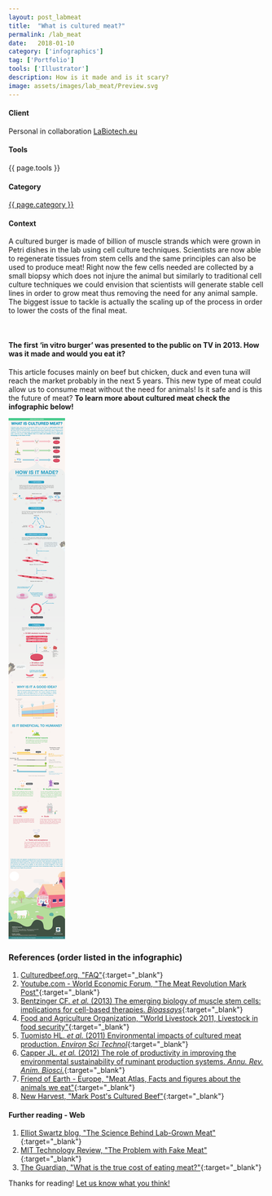 ```yaml
---
layout: post_labmeat
title:  "What is cultured meat?"
permalink: /lab_meat
date:   2018-01-10
category: ['infographics']
tag: ['Portfolio']
tools: ['Illustrator']
description: How is it made and is it scary?
image: assets/images/lab_meat/Preview.svg
---
```


<div class="row">
	<div class="4u 12u$(medium)">
		<h4>Client</h4>
		  <p>Personal in collaboration <a href="https://www.labiotech.eu/" target="_blank">LaBiotech.eu</a></p>
    <h4>Tools</h4>
      <p>{{ page.tools }}</p>
    <h4>Category</h4>
    	<p><a href="{{ site.baseurl }}/category/{{ page.category }}.html" class="link">{{ page.category }}</a></p>
	</div>
	<div class="6u$ 12u$(small)">
		<h4>Context</h4>
		<p>A cultured burger is made of billion of muscle strands which were grown in Petri dishes in the lab using cell culture techniques. Scientists are now able to regenerate tissues from stem cells and the same principles can also be used to produce meat! Right now the few cells needed are collected by a small biopsy which does not injure the animal but similarly to traditional cell culture techniques we could envision that scientists will generate stable cell lines in order to grow meat thus removing the need for any animal sample. The biggest issue to tackle is actually the scaling up of the process in order to lower the costs of the final meat.</p>
	</div>
</div>  
<br>

#### The first ‘in vitro burger’ was presented to the public on TV in 2013. How was it made and would you eat it?

This article focuses mainly on beef but chicken, duck and even tuna will reach the market probably in the next 5 years. This new type of meat could allow us to consume meat without the need for animals! Is it safe and is this the future of meat?
**To learn more about cultured meat check the infographic below!**


![My helpful checkpoint inhibitor infographic](assets/images/lab_meat/180220_Labmeat.png)

### References (order listed in the infographic)
1. [Culturedbeef.org, "FAQ"](https://culturedbeef.org/sites/intranet.mumc.maastrichtuniversity.nl/files/culturedbeef_mumc_maastrichtuniversity_nl/frequently_asked_questions.pdf){:target="_blank"}
1. [Youtube.com - World Economic Forum, "The Meat Revolution Mark Post"](https://www.youtube.com/watch?v=1lI9AwxKfTY&t=441s){:target="_blank"}
1. [Bentzinger CF. _et al._ (2013) The emerging biology of muscle stem cells: implications for cell-based therapies. _Bioassays_](http://www.ncbi.nlm.nih.gov/pubmed/?term=22886714){:target="_blank"}
1. [Food and Agriculture Organization, "World Livestock 2011, Livestock in food security"](http://www.fao.org/docrep/014/i2373e/i2373e.pdf){:target="_blank"}
1. [Tuomisto HL. _et al._ (2011) Environmental impacts of cultured meat production. _Environ Sci Technol_](http://www.ncbi.nlm.nih.gov/pubmed/?term=21682287){:target="_blank"}
1. [Capper JL. _et al._ (2012) The role of productivity in improving the environmental sustainability of ruminant production systems. _Annu. Rev. Anim. Biosci._](http://www.ncbi.nlm.nih.gov/pubmed/?term=25387028){:target="_blank"}
1. [Friend of Earth - Europe, "Meat Atlas, Facts and figures about the animals we eat"](https://www.foeeurope.org/sites/default/files/publications/foee_hbf_meatatlas_jan2014.pdf){:target="_blank"}
1. [New Harvest, "Mark Post's Cultured Beef"](https://www.new-harvest.org/mark_post_cultured_beef){:target="_blank"}


#### Further reading - Web
1. [Elliot Swartz blog, "The Science Behind Lab-Grown Meat"](http://elliot-swartz.squarespace.com/science-related/invitromeat){:target="_blank"}
1. [MIT Technology Review, "The Problem with Fake Meat"](https://www.technologyreview.com/s/536296/the-problem-with-fake-meat/){:target="_blank"}
1. [The Guardian, "What is the true cost of eating meat?"](https://www.theguardian.com/news/2018/may/07/true-cost-of-eating-meat-environment-health-animal-welfare?CMP=fb_gu){:target="_blank"}

Thanks for reading! [Let us know what you think!](contact/)
